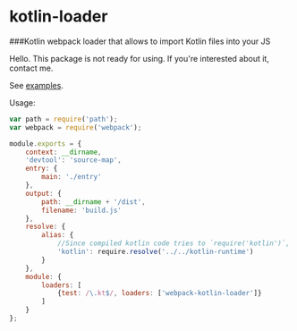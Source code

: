 # kotlin-loader

###Kotlin webpack loader that allows to import Kotlin files into your JS

Hello. This package is not ready for using. If you're interested about it, contact me.

See [examples](./examples/).

Usage:
```js
var path = require('path');
var webpack = require('webpack');

module.exports = {
    context: __dirname,
    'devtool': 'source-map',
    entry: {
        main: './entry'
    },
    output: {
        path: __dirname + '/dist',
        filename: 'build.js'
    },
    resolve: {
        alias: {
            //Since compiled kotlin code tries to `require('kotlin')`, we have to tell him where it is
            'kotlin': require.resolve('../../kotlin-runtime')
        }
    },
    module: {
        loaders: [
            {test: /\.kt$/, loaders: ['webpack-kotlin-loader']}
        ]
    }
};
```